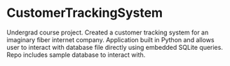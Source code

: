 # CustomerTrackingSystem
Undergrad course project. Created a customer tracking system for an imaginary fiber internet company. Application built in Python and allows user to interact with database file directly using embedded SQLite queries. Repo includes sample database to interact with.
